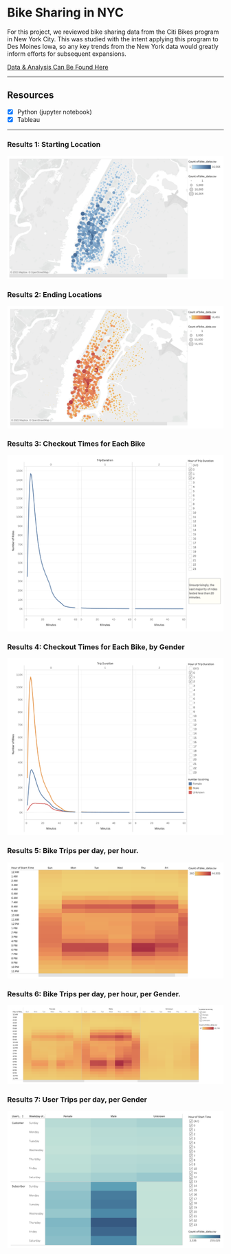 # Bike Sharing in NYC

For this project, we reviewed bike sharing data from the Citi Bikes program in New York City. This was studied with the intent applying this program to Des Moines Iowa, so any key trends from the New York data would greatly inform efforts for subsequent expansions. 

[Data & Analysis Can Be Found Here](https://public.tableau.com/profile/carlos.jennings#!/vizhome/BikeSharingProject/Story1)

---
## Resources
- [x] Python (jupyter notebook)
- [x] Tableau

---

### Results 1: Starting Location

<img src="https://github.com/carlosjennings1991/bikesharing/blob/main/Starting_Location.png">

### Results 2: Ending Locations

<img src="https://github.com/carlosjennings1991/bikesharing/blob/main/Ending_Locations.png">

### Results 3: Checkout Times for Each Bike

<img src="https://github.com/carlosjennings1991/bikesharing/blob/main/Rides_By_Duration.png">

### Results 4: Checkout Times for Each Bike, by Gender

<img src="https://github.com/carlosjennings1991/bikesharing/blob/main/Rides_by_Bike_by_Gender.png">

### Results 5: Bike Trips per day, per hour.

<img src="https://github.com/carlosjennings1991/bikesharing/blob/main/Bike_trips_per_day_per_hour.png">

### Results 6: Bike Trips per day, per hour, per Gender.

<img src="https://github.com/carlosjennings1991/bikesharing/blob/main/ride_times_by_gender.png">

### Results 7: User Trips per day, per Gender

<img src="https://github.com/carlosjennings1991/bikesharing/blob/main/trips_by_gender_by_user_type.png">
